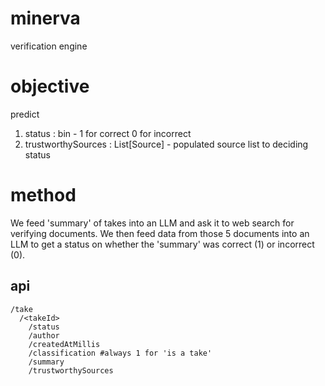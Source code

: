 # minerva
verification engine

# objective
predict
1. status : bin - 1 for correct 0 for incorrect
2. trustworthySources : List[Source] - populated source list to deciding status

# method
We feed 'summary' of takes into an LLM and ask it to web search for verifying documents. We then feed data from those 5 documents into an LLM to get a status on whether the 'summary' was correct (1) or incorrect (0).

## api 

```
/take
  /<takeId>
    /status
    /author
    /createdAtMillis
    /classification #always 1 for 'is a take'
    /summary
    /trustworthySources
```
